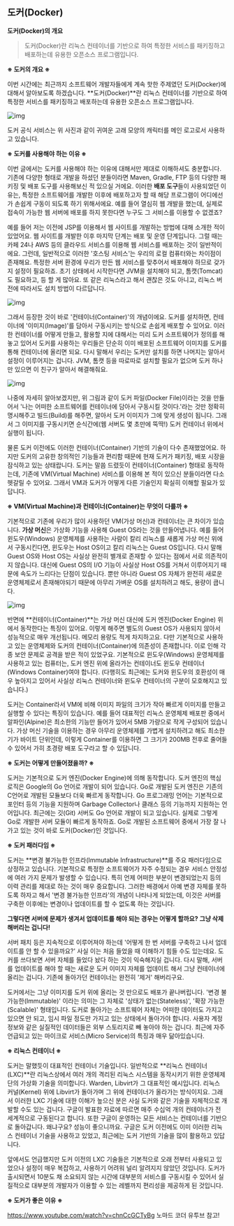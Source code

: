 ## 도커(Docker)

__도커(Docker)의 개요__

>도커(Docker)란 리눅스 컨테이너를 기반으로 하여 특정한 서비스를 패키징하고 배포하는데 유용한 오픈소스 프로그램입니다.





**※ 도커의 개요 ※**

 이번 시간에는 최근까지 소프트웨어 개발자들에게 계속 핫한 주제였던 도커(Docker)에 대해서 알아보도록 하겠습니다. **도커(Docker)**란 리눅스 컨테이너를 기반으로 하여 특정한 서비스를 패키징하고 배포하는데 유용한 오픈소스 프로그램입니다.



![img](https://t1.daumcdn.net/cfile/tistory/9927583B5B4C423A2E)



 도커 공식 서비스는 위 사진과 같이 귀여운 고래 모양의 캐릭터를 메인 로고로서 사용하고 있습니다.



**※ 도커를 사용해야 하는 이유 ※**

 이번 글에서는 도커를 사용해야 하는 이유에 대해서만 제대로 이해하셔도 충분합니다. 기존에 다양한 형태로 개발을 하셨던 분들이라면 Maven, Gradle, FTP 등의 다양한 패키징 및 배포 도구를 사용해보신 적 있으실 거에요. 이러한 **배포 도구**들이 사용되었던 이유는, 특정한 소프트웨어를 개발한 이후에 배포하고자 할 때 해당 프로그램이 어디에선가 손쉽게 구동이 되도록 하기 위해서에요. 예를 들어 열심히 웹 개발을 했는데, 실제로 접속이 가능한 웹 서버에 배포를 하지 못한다면 누구도 그 서비스를 이용할 수 없겠죠?



 예를 들어 저는 이전에 JSP를 이용해서 웹 사이트를 개발하는 방법에 대해 소개한 적이 있었어요. 웹 사이트를 개발한 이후 마지막 단계는 배포 및 운영 단계입니다. 그럴 때는 카페 24나 AWS 등의 클라우드 서비스를 이용해 웹 서비스를 배포하는 것이 일반적이에요. 그런데, 일반적으로 이러한 '호스팅 서비스'는 우리의 로컬 컴퓨터와는 차이점이 존재해요. 특정한 서버 환경에 우리가 만든 웹 서비스를 맞추어서 배포해야 하므로 갖가지 설정이 필요하죠. 초기 상태에서 시작한다면 JVM을 설치해야 되고, 톰캣(Tomcat)도 필요하고, 등 할 게 많아요. 또 같은 리눅스라고 해서 괜찮은 것도 아니고, 리눅스 버전에 따라서도 설치 방법이 다르답니다.



![img](https://t1.daumcdn.net/cfile/tistory/99D27D4A5B4C44AB22)



 그래서 등장한 것이 바로 '컨테이너(Container)'의 개념이에요. 도커를 설치하면, 컨테이너에 '이미지(Image)'를 담아서 구동시키는 방식으로 손쉽게 배포할 수 있어요. 이러한 컨테이너를 어떻게 만들고, 활용할 지에 대해서는 미리 도커 소프트웨어가 정의를 해 놓고 있어서 도커를 사용하는 우리들은 단순히 이미 배포된 소프트웨어 이미지를 도커를 통해 컨테이너에 올리면 되요. 다시 말해서 우리는 도커만 설치를 하면 나머지는 알아서 설정이 이루어지는 겁니다. JVM, 톰캣 등을 따로따로 설치할 필요가 없으며 도커 하나만 있으면 이 친구가 알아서 해결해줘요.



![img](https://t1.daumcdn.net/cfile/tistory/9976C4435B4C45C92E)



 나중에 자세히 알아보겠지만, 위 그림과 같이 도커 파일(Docker File)이라는 것을 만들어서 '나는 어떠한 소프트웨어를 컨테이너에 담아서 구동시킬 것이다.'라는 것만 정확히 명시해주고 빌드(Build)를 해주면, 알아서 도커 이미지가 그에 맞게 생성이 됩니다. 그래서 그 이미지를 구동시키면 순식간에(웹 서버도 몇 초만에 뚝딱!) 도커 컨테이너 위에서 실행이 됩니다.



 물론 도커 이전에도 이러한 컨테이너(Container) 기반의 기술이 다수 존재했었어요. 하지만 도커의 고유한 창의적인 기능들과 편리함 때문에 현재 도커가 패키징, 배포 시장을 잠식하고 있는 상태랍니다. 도커는 말씀 드렸듯이 컨테이너(Container) 형태로 동작하는데, 기존에 VM(Virtual Machine) 서비스를 이용해 본 적이 있으신 분들이라면 다소 헷갈릴 수 있어요. 그래서 VM과 도커가 어떻게 다른 기술인지 확실히 이해할 필요가 있답니다.



**※ VM(Virtual Machine)과 컨테이너(Container)는 무엇이 다를까 ※**

 기본적으로 기존에 우리가 많이 사용하던 VM(가상 머신)과 컨테이너는 큰 차이가 있습니다. **가상 머신**은 가상화 기능을 사용해 Guest OS라는 것을 만들어냅니다. 예를 들어 윈도우(Windows) 운영체제를 사용하는 사람이 칼리 리눅스를 새롭게 가상 머신 위에서 구동시킨다면, 윈도우는 Host OS이고 칼리 리눅스는 Guest OS입니다. 다시 말해 Guest OS와 Host OS는 사실상 완전히 별개로 존재할 수 있다는 점에서 서로 의존적이지 않습니다. 대신에 Guest OS의 I/O 기능이 사실상 Host OS를 거쳐서 이루어지기 때문에 속도가 느리다는 단점이 있습니다. 뿐만 아니라 Guest OS 자체가 완전히 새로운 운영체제로서 존재해야되기 때문에 아무리 가벼운 OS를 설치하려고 해도, 용량이 큽니다.



![img](https://t1.daumcdn.net/cfile/tistory/997756435B4C45C92F)



 반면에 **컨테이너(Container)**는 가상 머신 대신에 도커 엔진(Docker Engine) 위에서 동작한다는 특징이 있어요. 이렇게 해주면 별도의 Guest OS가 사용되지 않아서 성능적으로 매우 개선됩니다. 메모리 용량도 적게 차지하고요. 다만 기본적으로 사용하고 있는 운영체제와 도커의 컨테이너(Container)에 의존성이 존재합니다. 이로 인해 각종 보안 문제로 공격을 받은 적이 있었구요. 기본적으로 윈도우(Windows) 운영체제를 사용하고 있는 컴퓨터는, 도커 엔진 위에 올라가는 컨테이너도 윈도우 컨테이너(Windows Container)여야 합니다. (다행히도 최근에는 도커와 윈도우의 호환성이 매우 높아지고 있어서 사실상 리눅스 컨테이너와 윈도우 컨테이너의 구분이 모호해지고 있습니다.)



 도커는 Container라서 VM에 비해 이미지 파일의 크기가 작아 빠르게 이미지를 만들고 실행할 수 있다는 특징이 있습니다. 예를 들어 대표적인 리눅스 운영체제 배포판 중에서 알파인(Alpine)은 최소한의 기능만 들어가 있어서 5MB 가량으로 작게 구성되어 있습니다. 가상 머신 기술을 이용하는 경우 아무리 운영체제를 가볍게 설치하려고 해도 최소한 기가 바이트 단위인데, 이렇게 Container를 이용하면 그 크기가 200MB 전후로 줄어들 수 있어서 가히 초경량 배포 도구라고 할 수 있답니다.



**※ 도커는 어떻게 만들어졌을까? ※**

 도커는 기본적으로 도커 엔진(Docker Engine)에 의해 동작합니다. 도커 엔진의 핵심 로직은 Google의 Go 언어로 개발이 되어 있습니다. Go로 개발된 도커 엔진은 기존의 C언어로 개발된 모듈보다 더욱 빠르게 동작합니다. Go 프로그래밍 언어는 기본적으로 포인터 등의 기능을 지원하며 Garbage Collector나 클래스 등의 기능까지 지원하는 언어입니다. 최근에는 깃(Git) 서버도 Go 언어로 개발이 되고 있습니다. 실제로 그렇게 Go로 개발한 서버 모듈이 빠르게 동작하죠. Go로 개발된 소프트웨어 중에서 가장 잘 나가고 있는 것이 바로 도커(Docker)인 것입니다.



**※ 도커 패러다임 ※**

 도커는 **변경 불가능한 인프라(Immutable Infrastructure)**를 주요 패러다임으로 상정하고 있습니다. 기본적으로 특정한 소프트웨어가 자주 수정되는 경우 서비스 안정성에 여러 가지 문제가 발생할 수 있습니다. 특히 언제 어떠한 부분이 변경되었는지 등의 이력 관리를 제대로 하는 것이 매우 중요합니다. 그러한 배경에서 아예 변경 자체를 못하도록 하자고 해서 '변경 불가능한 인프라'의 개념이 나타나게 되었는데, 이것은 서버를 구축한 이후에는 변경이나 업데이트를 할 수 없도록 하는 것입니다.



 **그렇다면 서버에 문제가 생겨서 업데이트를 해야 되는 경우는 어떻게 할까요? 그냥 삭제해버리는 겁니다!**

 서버 패치 등은 지속적으로 이루어져야 하는데 '어떻게 한 번 서버를 구축하고 나서 업데이트를 안 할 수 있을까요?' 사실 이는 처음 들었을 때 이해하기 힘들 수도 있는데요. 도커를 쓰다보면 서버 자체를 들었다 놨다 하는 것이 익숙해지실 겁니다. 다시 말해, 서버를 업데이트를 해야 할 때는 새로운 도커 이미지 자체를 업데이트 해서 그냥 컨테이너에 올리는 겁니다. 기존에 돌아가던 컨테이너는 완전히 '제거' 해버리구요.

 도커에서는 그냥 이미지를 도커 위에 올리는 것 만으로도 배포가 끝나버립니다. '변경 불가능한(Immutable)' 이라는 의미는 그 자체로 '상태가 없는(Stateless)', '확장 가능한(Scalable)' 형태입니다. 도커로 돌아가는 소프트웨어 자체는 어떠한 데이터도 가지고 있으면 안 되고, 임시 파일 정도만 가지고 있는 상태에서 돌아가야 합니다. 사용자 계정 정보와 같은 실질적인 데이터들은 외부 스토리지로 빼 놓아야 하는 겁니다. 최근에 자주 언급되고 있는 마이크로 서비스(Micro Service)의 특징과 매우 닮아있습니다.



**※ 리눅스 컨테이너 ※**

 도커는 말했듯이 대표적인 컨테이너 기술입니다. 일반적으로 **리눅스 컨테이너(LXC)**란 리눅스상에서 여러 개의 격리된 리눅스 시스템을 동작시키기 위한 운영체제 단의 가상화 기술을 의미합니다. Warden, Libvirt가 그 대표적인 예시입니다. 리눅스 커널(Kernel) 위에 Libvirt가 돌아가며 그 위에 컨테이너가 올라가는 방식이지요. 그래서 이러한 LXC 기술에 대한 이해가 높으신 분은 사실 도커와 같은 기술을 자체적으로 개발할 수도 있는 겁니다. 구글이 발표한 자료에 따르면 매주 수십억 개의 컨테이너가 전 세계적으로 구동된다고 합니다. 또한 구글이 운영하는 모든 서비스는 컨테이너를 기반으로 돌아갑니다. 왜냐구요? 성능이 좋으니까요. 구글은 도커 이전에도 이미 이러한 리눅스 컨테이너 기술을 사용하고 있었고, 최근에는 도커 기반의 기술을 많이 활용하고 있답니다.

 앞에서도 언급했지만 도커 이전의 LXC 기술들은 기본적으로 오래 전부터 사용되고 있었으나 설정이 매우 복잡하고, 사용하기 어려워 널리 알려지지 않았던 것입니다. 도커가 출시되면서 10분도 채 소요되지 않는 시간에 대부분의 서비스를 구동시킬 수 있어서 실질적으로 대부분의 개발자가 이용할 수 있는 레벨까지 편리성을 제공하게 된 것입니다.

**※ 도커가 좋은 이유  ※**

<https://www.youtube.com/watch?v=chnCcGCTyBg> 노마드 코더 유투브 참고!

